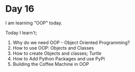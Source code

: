 # Day 16
I am learning "OOP" today.

Today I learn't;
1. Why do we need OOP - Object Oriented Programming?
2. How to use OOP: Objects and Classes
3. How to create Objects and classes; Turtle
4. How to Add Python Packages and use PyPi
5. Building the Coffee Machine in OOP

